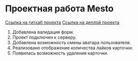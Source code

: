 # Проектная работа Mesto
[Ссылка на гитхаб проекта](https://github.com/etalisi/mesto-project-ff.git)
[Ссылка на деплой проекта](https://etalisi.github.io/mesto-project-ff/)
1. Добавлена валидация форм.
2. Проект подключен к серверу.
3. Добавлена возможность смены аватара пользователя.
4. Реализовано отображение количества лайков карточки.
5. Появилась возможность удаления карточки.